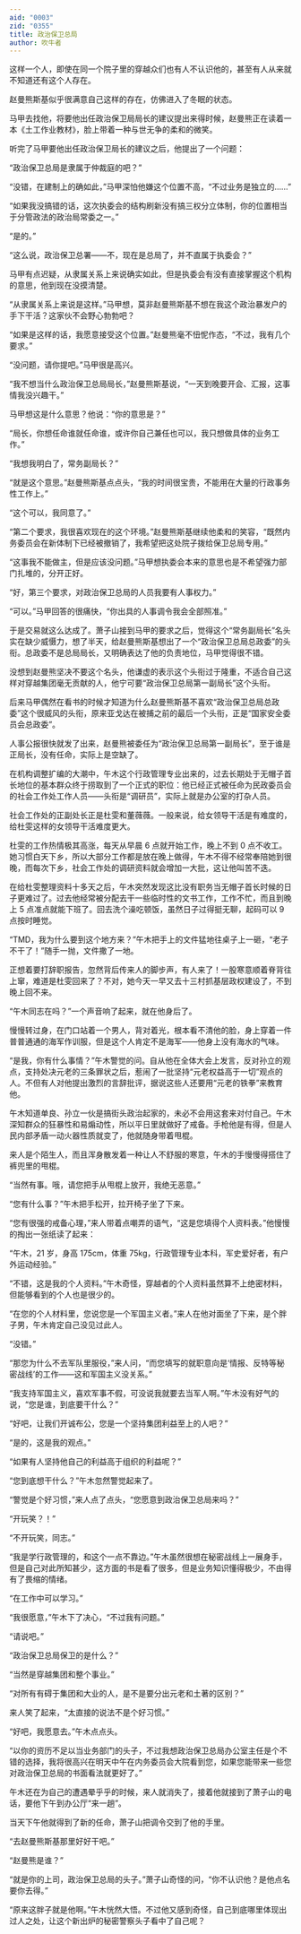 ```yaml
---
aid: "0003"
zid: "0355"
title: 政治保卫总局
author: 吹牛者
---
```


这样一个人，即使在同一个院子里的穿越众们也有人不认识他的，甚至有人从来就不知道还有这个人存在。

赵曼熊斯基似乎很满意自己这样的存在，仿佛进入了冬眠的状态。

马甲去找他，将要他出任政治保卫局局长的建议提出来得时候，赵曼熊正在读着一本《土工作业教材》，脸上带着一种与世无争的柔和的微笑。

听完了马甲要他出任政治保卫局长的建议之后，他提出了一个问题：

“政治保卫总局是隶属于仲裁庭的吧？”

“没错，在建制上的确如此，”马甲深怕他嫌这个位置不高，“不过业务是独立的……”

“如果我没搞错的话，这次执委会的结构刷新没有搞三权分立体制，你的位置相当于分管政法的政治局常委之一。”

“是的。”

“这么说，政治保卫总署——不，现在是总局了，并不直属于执委会？”

马甲有点迟疑，从隶属关系上来说确实如此，但是执委会有没有直接掌握这个机构的意思，他到现在没摸清楚。

“从隶属关系上来说是这样。”马甲想，莫非赵曼熊斯基不想在我这个政治暴发户的手下干活？这家伙不会野心勃勃吧？

“如果是这样的话，我愿意接受这个位置。”赵曼熊毫不忸怩作态，“不过，我有几个要求。”

“没问题，请你提吧。”马甲很是高兴。

“我不想当什么政治保卫总局局长，”赵曼熊斯基说，“一天到晚要开会、汇报，这事情我没兴趣干。”

马甲想这是什么意思？他说：“你的意思是？”

“局长，你想任命谁就任命谁，或许你自己兼任也可以，我只想做具体的业务工作。”

“我想我明白了，常务副局长？”

“就是这个意思。”赵曼熊斯基点点头，“我的时间很宝贵，不能用在大量的行政事务性工作上。”

“这个可以，我同意了。”

“第二个要求，我很喜欢现在的这个环境。”赵曼熊斯基继续他柔和的笑容，“既然内务委员会在新体制下已经被撤销了，我希望把这处院子拨给保卫总局专用。”

“这事我不能做主，但是应该没问题。”马甲想执委会本来的意思也是不希望强力部门扎堆的，分开正好。

“好，第三个要求，对政治保卫总局的人员我要有人事权力。”

“可以。”马甲回答的很痛快，“你出具的人事调令我会全部照准。”

于是交易就这么达成了。萧子山接到马甲的要求之后，觉得这个“常务副局长”名头实在缺少威慑力，想了半天，给赵曼熊斯基想出了一个“政治保卫总局总政委”的头衔。总政委不是总局局长，又明确表达了他的负责地位，马甲觉得很不错。

没想到赵曼熊坚决不要这个名头，他谦虚的表示这个头衔过于隆重，不适合自己这样对穿越集团毫无贡献的人，他宁可要“政治保卫总局第一副局长”这个头衔。

后来马甲偶然在看书的时候才知道为什么赵曼熊斯基不喜欢“政治保卫总局总政委”这个很威风的头衔，原来亚戈达在被捕之前的最后一个头衔，正是“国家安全委员会总政委”。

人事公报很快就发了出来，赵曼熊被委任为“政治保卫总局第一副局长”，至于谁是正局长，没有任命，实际上是空缺了。

在机构调整扩编的大潮中，午木这个行政管理专业出来的，过去长期处于无帽子首长地位的基本群众终于捞取到了一个正式的职位：他已经正式被任命为民政委员会的社会工作处工作人员——头衔是“调研员”，实际上就是办公室的打杂人员。

社会工作处的正副处长正是杜雯和董薇薇。一般来说，给女领导干活是有难度的，给杜雯这样的女领导干活难度更大。

杜雯的工作热情极其高涨，每天从早晨 6 点就开始工作，晚上不到 0 点不收工。她习惯白天下乡，所以大部分工作都是放在晚上做得，午木不得不经常奉陪她到很晚，而每次下乡，社会工作处的调研资料就会增加一大批，这让他叫苦不迭。

在给杜雯整理资料十多天之后，午木突然发现这比没有职务当无帽子首长时候的日子更难过了。过去他经常被分配去干一些临时性的文书工作，工作不忙，而且到晚上 5 点准点就能下班了。回去洗个澡吃顿饭，虽然日子过得挺无聊，起码可以 9 点按时睡觉。

“TMD，我为什么要到这个地方来？”午木把手上的文件猛地往桌子上一砸，“老子不干了！”随手一抛，文件撒了一地。

正想着要打辞职报告，忽然背后传来人的脚步声，有人来了！一股寒意顺着脊背往上窜，难道是杜雯回来了？不对，她今天一早又去十三村抓基层政权建设了，不到晚上回不来。

“午木同志在吗？”一个声音响了起来，就在他身后了。

慢慢转过身，在门口站着一个男人，背对着光，根本看不清他的脸，身上穿着一件普普通通的海军作训服，但是这个人肯定不是海军——他身上没有海水的气味。

“是我，你有什么事情？”午木警觉的问。自从他在全体大会上发言，反对孙立的观点，支持处决元老的三条罪状之后，惹闹了一批坚持“元老权益高于一切”观点的人。不但有人对他提出激烈的言辞批评，据说这些人还要用“元老的铁拳”来教育他。

午木知道单良、孙立一伙是搞街头政治起家的，未必不会用这套来对付自己。午木深知群众的狂暴性和易煽动性，所以平日里就做好了戒备。手枪他是有得，但是人民内部矛盾一动火器性质就变了，他就随身带着甩棍。

来人是个陌生人，而且浑身散发着一种让人不舒服的寒意，午木的手慢慢得搭住了裤兜里的甩棍。

“当然有事。哦，请您把手从甩棍上放开，我绝无恶意。”

“您有什么事？”午木把手松开，拉开椅子坐了下来。

“您有很强的戒备心理，”来人带着点嘲弄的语气，“这是您填得个人资料表。”他慢慢的掏出一张纸读了起来：

“午木，21 岁，身高 175cm，体重 75kg，行政管理专业本科，军史爱好者，有户外运动经验。”

“不错，这是我的个人资料。”午木奇怪，穿越者的个人资料虽然算不上绝密材料，但能够看到的个人也是很少的。

“在您的个人材料里，您说您是一个军国主义者。”来人在他对面坐了下来，是个胖子男，午木肯定自己没见过此人。

“没错。”

“那您为什么不去军队里服役，”来人问，“而您填写的就职意向是‘情报、反特等秘密战线’的工作——这和军国主义没关系。”

“我支持军国主义，喜欢军事不假，可没说我就要去当军人啊。”午木没有好气的说，“您是谁，到底要干什么？”

“好吧，让我们开诚布公，您是一个坚持集团利益至上的人吧？”

“是的，这是我的观点。”

“如果有人坚持他自己的利益高于组织的利益呢？”

“您到底想干什么？”午木忽然警觉起来了。

“警觉是个好习惯，”来人点了点头，“您愿意到政治保卫总局来吗？”

“开玩笑？！”

“不开玩笑，同志。”

“我是学行政管理的，和这个一点不靠边。”午木虽然很想在秘密战线上一展身手，但是自己对此所知甚少，这方面的书是看了很多，但是业务知识懂得极少，不由得有了畏缩的情绪。

“在工作中可以学习。”

“我很愿意，”午木下了决心，“不过我有问题。”

“请说吧。”

“政治保卫总局保卫的是什么？”

“当然是穿越集团和整个事业。”

“对所有有碍于集团和大业的人，是不是要分出元老和土著的区别？”

来人笑了起来，“太直接的说法不是个好习惯。”

“好吧，我愿意去。”午木点点头。

“以你的资历不足以当业务部门的头子，不过我想政治保卫总局办公室主任是个不错的选择，我将很高兴在明天中午在内务委员会大院看到您，如果您能带来一些您对政治保卫总局的书面看法就更好了。”

午木还在为自己的遭遇晕乎乎的时候，来人就消失了，接着他就接到了萧子山的电话，要他下午到办公厅“来一趟”。

当天下午他就得到了新的任命，萧子山把调令交到了他的手里。

“去赵曼熊斯基那里好好干吧。”

“赵曼熊是谁？”

“就是你的上司，政治保卫总局的头子。”萧子山奇怪的问，“你不认识他？是他点名要你去得。”

“原来这胖子就是他啊。”午木恍然大悟。不过他又感到奇怪，自己到底哪里体现出过人之处，让这个新出炉的秘密警察头子看中了自己呢？
